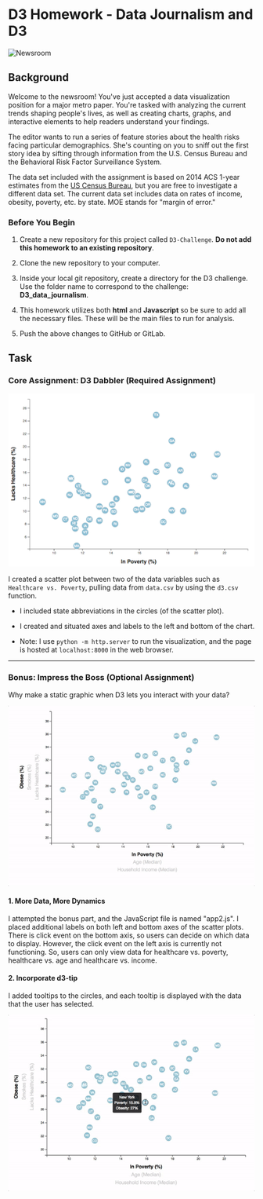 # D3 Homework - Data Journalism and D3

![Newsroom](https://media.giphy.com/media/v2xIous7mnEYg/giphy.gif)

## Background

Welcome to the newsroom! You've just accepted a data visualization position for a major metro paper. You're tasked with analyzing the current trends shaping people's lives, as well as creating charts, graphs, and interactive elements to help readers understand your findings.

The editor wants to run a series of feature stories about the health risks facing particular demographics. She's counting on you to sniff out the first story idea by sifting through information from the U.S. Census Bureau and the Behavioral Risk Factor Surveillance System.

The data set included with the assignment is based on 2014 ACS 1-year estimates from the [US Census Bureau](https://data.census.gov/cedsci/), but you are free to investigate a different data set. The current data set includes data on rates of income, obesity, poverty, etc. by state. MOE stands for "margin of error."

### Before You Begin

1. Create a new repository for this project called `D3-Challenge`. **Do not add this homework to an existing repository**.

2. Clone the new repository to your computer.

3. Inside your local git repository, create a directory for the D3 challenge. Use the folder name to correspond to the challenge: **D3_data_journalism**.

4. This homework utilizes both **html** and **Javascript** so be sure to add all the necessary files. These will be the main files to run for analysis.

5. Push the above changes to GitHub or GitLab.

## Task

### Core Assignment: D3 Dabbler (Required Assignment)

![4-scatter](Images/4-scatter.jpg)

I created a scatter plot between two of the data variables such as `Healthcare vs. Poverty`, pulling data from `data.csv` by using the `d3.csv` function.

* I included state abbreviations in the circles (of the scatter plot).

* I created and situated axes and labels to the left and bottom of the chart.

* Note: I use `python -m http.server` to run the visualization, and the page is hosted at `localhost:8000` in the web browser.

- - -

### Bonus: Impress the Boss (Optional Assignment)

Why make a static graphic when D3 lets you interact with your data?

![7-animated-scatter](Images/7-animated-scatter.gif)

#### 1. More Data, More Dynamics

I attempted the bonus part, and the JavaScript file is named "app2.js". I placed additional labels on both left and bottom axes of the scatter plots. There is click event on the bottom axis, so users can decide on which data to display. However, the click event on the left axis is currently not functioning. So, users can only view data for healthcare vs. poverty, healthcare vs. age and healthcare vs. income.

#### 2. Incorporate d3-tip

I added tooltips to the circles, and each tooltip is displayed with the data that the user has selected.

![8-tooltip](Images/8-tooltip.gif)

